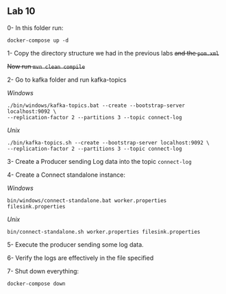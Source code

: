 ## Lab 10

0- In this folder run:

```
docker-compose up -d
```


1- Copy the directory structure we had in the previous labs ~~and the `pom.xml`~~

~~Now run `mvn clean compile`~~

2- Go to kafka folder and run kafka-topics

*Windows*

```
./bin/windows/kafka-topics.bat --create --bootstrap-server localhost:9092 \
--replication-factor 2 --partitions 3 --topic connect-log
```

*Unix*

```
./bin/kafka-topics.sh --create --bootstrap-server localhost:9092 \
--replication-factor 2 --partitions 3 --topic connect-log
```

3- Create a Producer sending Log data into the topic `connect-log`

4- Create a Connect standalone instance:

*Windows*

```
bin/windows/connect-standalone.bat worker.properties filesink.properties
```

*Unix*

```
bin/connect-standalone.sh worker.properties filesink.properties
```

5- Execute the producer sending some log data.

6- Verify the logs are effectively in the file specified

7- Shut down everything:

```
docker-compose down
```


